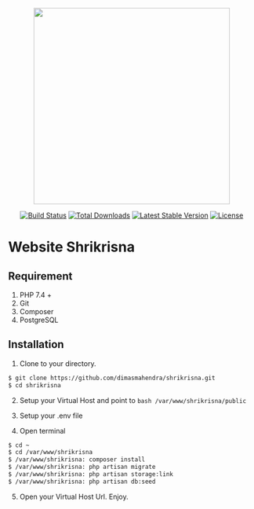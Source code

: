 <p align="center"><a href="https://laravel.com" target="_blank"><img src="https://raw.githubusercontent.com/laravel/art/master/logo-lockup/5%20SVG/2%20CMYK/1%20Full%20Color/laravel-logolockup-cmyk-red.svg" width="400"></a></p>

<p align="center">
<a href="https://travis-ci.org/laravel/framework"><img src="https://travis-ci.org/laravel/framework.svg" alt="Build Status"></a>
<a href="https://packagist.org/packages/laravel/framework"><img src="https://img.shields.io/packagist/dt/laravel/framework" alt="Total Downloads"></a>
<a href="https://packagist.org/packages/laravel/framework"><img src="https://img.shields.io/packagist/v/laravel/framework" alt="Latest Stable Version"></a>
<a href="https://packagist.org/packages/laravel/framework"><img src="https://img.shields.io/packagist/l/laravel/framework" alt="License"></a>
</p>

# Website Shrikrisna

## Requirement
1. PHP 7.4 +
2. Git
3. Composer
4. PostgreSQL

## Installation

1. Clone to your directory.
```bash
$ git clone https://github.com/dimasmahendra/shrikrisna.git
$ cd shrikrisna
```

2. Setup your Virtual Host and point to ```bash /var/www/shrikrisna/public ```

3. Setup your .env file

4. Open terminal
```bash
$ cd ~
$ cd /var/www/shrikrisna
$ /var/www/shrikrisna: composer install
$ /var/www/shrikrisna: php artisan migrate
$ /var/www/shrikrisna: php artisan storage:link
$ /var/www/shrikrisna: php artisan db:seed
```

5. Open your Virtual Host Url. Enjoy.